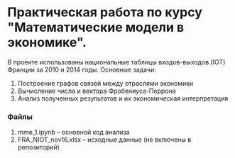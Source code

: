 # Практическая работа по курсу "Математические модели в экономике".
В проекте использованы национальные таблицы входов-выходов (IOT) Франции за 2010 и 2014 годы. Основные задачи:
1. Построение графов связей между отраслями экономики
2. Вычисление числа и вектора Фробениуса-Перрона
3. Анализ полученных результатов и их экономическая интерпретация
### Файлы
1. mme_1.ipynb – основной код анализа
2. FRA_NIOT_nov16.xlsx – исходные данные (не включены в репозиторий)
